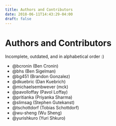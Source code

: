 ```yaml
---
title: Authors and Contributors
date: 2018-06-11T14:43:29-04:00
draft: false
---
```

# Authors and Contributors

Incomplete, outdated, and in alphabetical order :)

* @bcronin (Ben Cronin)
* @bhs (Ben Sigelman)
* @bg451 (Brandon Gonzalez)
* @dkuebric (Dan Kuebrich)
* @michaelsembwever (mck)
* @pavolloffay (Pavol Loffay)
* @pritianka (Priyanka Sharma)
* @slimsag (Stephen Gutekanst)
* @tschottdorf (Tobias Schottdorf)
* @wu-sheng (Wu Sheng)
* @yurishkuro (Yuri Shkuro)

